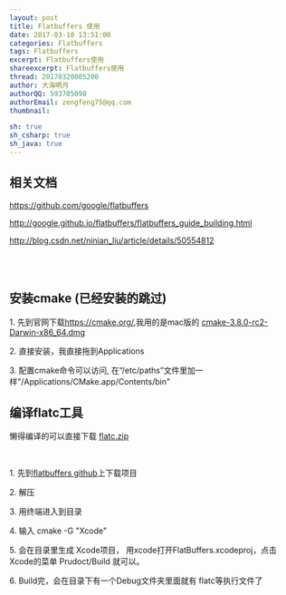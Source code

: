 ```yaml
---
layout: post
title: Flatbuffers 使用
date: 2017-03-10 13:51:00
categories: Flatbuffers
tags: Flatbuffers
excerpt: Flatbuffers使用
shareexcerpt: Flatbuffers使用
thread: 20170320005200
author: 大海明月
authorQQ: 593705098
authorEmail: zengfeng75@qq.com
thumbnail:

sh: true
sh_csharp: true
sh_java: true
---
```



<h2 class="nav1">相关文档</h2>
<p><a target="_blank" href="https://github.com/google/flatbuffers">https://github.com/google/flatbuffers</a></p>
<p><a target="_blank" href="http://google.github.io/flatbuffers/flatbuffers_guide_building.html">http://google.github.io/flatbuffers/flatbuffers_guide_building.html</a></p><p><a target="_blank" href="http://blog.csdn.net/ninian_liu/article/details/50554812">http://blog.csdn.net/ninian_liu/article/details/50554812</a></p>

<br>
<br>


<h2 class="nav1">安装cmake (已经安装的跳过)</h2>
<p>1. 先到官网下载<a target="_blank" href="https://cmake.org/">https://cmake.org/</a>,我用的是mac版的 <a target="_blank" href="https://cmake.org/files/v3.8/cmake-3.8.0-rc2-Darwin-x86_64.dmg">cmake-3.8.0-rc2-Darwin-x86_64.dmg</a>

<p>2. 直接安装，我直接拖到Applications</p>
<p>3. 配置cmake命令可以访问, 在“/etc/paths”文件里加一样"/Applications/CMake.app/Contents/bin"</p>


<h2 class="nav1">编译flatc工具</h2>
<p>懒得编译的可以直接下载 <a target="_blank" href="/assets/down/flatc.zip">flatc.zip</a><p><br>
<p>1. 先到<a target="_blank" href="https://github.com/google/flatbuffers">flatbuffers github</a>上下载项目</p>
<p>2. 解压</p>
<p>3. 用终端进入到目录</p>
<p>4. 输入 cmake -G "Xcode" </p>
<p>5. 会在目录里生成 Xcode项目， 用xcode打开FlatBuffers.xcodeproj，点击Xcode的菜单 Prudoct/Build 就可以。</p>
<p>6. Build完，会在目录下有一个Debug文件夹里面就有 flatc等执行文件了</p>